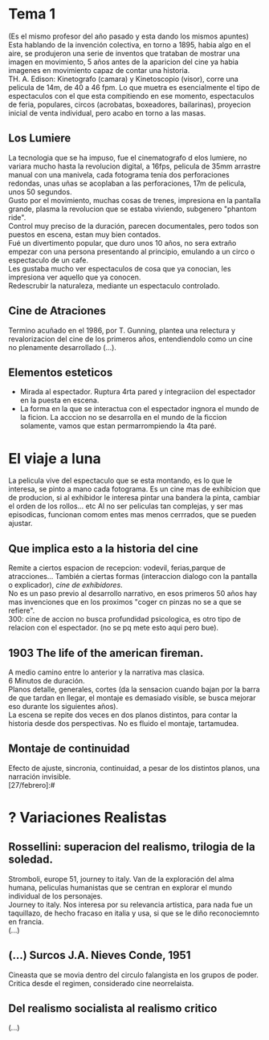 [30/enero]:#
# Tema 1 
(Es el mismo profesor del año pasado y esta dando los mismos apuntes)
Esta hablando de la invención colectiva, en torno a 1895, habia algo en el aire, se produjeron una serie de inventos que trataban de mostrar una imagen en movimiento, 5 años antes de la aparicion del cine ya habia imagenes en movimiento capaz de contar una historia.  
TH. A. Edison: Kinetografo (camara) y Kinetoscopio (visor), corre una pelicula de 14m, de 40 a 46 fpm. Lo que muetra es esencialmente el tipo de espectaculos con el que esta compitiendo en ese momento, espectaculos de feria, populares, circos (acrobatas, boxeadores, bailarinas), proyecion inicial de venta individual, pero acabo en torno a las masas.  
## Los Lumiere
La tecnologia que se ha impuso, fue el cinematografo d elos lumiere, no variara mucho hasta la revolucion digital, a 16fps, pelicula de 35mm arrastre manual con una manivela, cada fotograma tenia dos perforaciones redondas, unas uñas se acoplaban a las perforaciones, 17m de pelicula, unos 50 segundos.  
Gusto por el movimiento, muchas cosas de trenes, impresiona en la pantalla grande, plasma la revolucion que se estaba viviendo, subgenero "phantom ride".  
Control muy preciso de la duración, parecen documentales, pero todos son puestos en escena, estan muy bien contados.  
Fué un divertimento popular, que duro unos 10 años, no sera extraño empezar con una persona presentando al principio, emulando a un circo o espectaculo de un cafe.  
Les gustaba mucho ver espectaculos de cosa que ya conocian, les impresiona ver aquello que ya conocen.  
Redescrubir la naturaleza, mediante un espectaculo controlado.  
## Cine de Atraciones
Termino acuñado en el 1986, por T. Gunning, plantea una relectura y revalorizacion del cine de los primeros años, entendiendolo como un cine no plenamente desarrollado (...).  
## Elementos esteticos
- Mirada al espectador. Ruptura 4rta pared y integraciion del espectador en la puesta en escena.  
- La forma en la que se interactua con el espectador ingnora el mundo de la ficion. La acccion no se desarrolla en el mundo de la ficcion solamente, vamos que estan permarrompiendo la 4ta paré.  
# El viaje a luna
La pelicula vive del espectaculo que se esta montando, es lo que le interesa, se pinto a mano cada fotograma. Es un cine mas de exhibicion que de producion, si al exhibidor le interesa pintar una bandera la pinta, cambiar el orden de los rollos... etc Al no ser peliculas tan complejas, y ser mas episodicas, funcionan comom entes mas menos cerrrados, que se pueden ajustar.  
## Que implica esto a la historia del cine
Remite a ciertos espacion de recepcion: vodevil, ferias,parque de atracciones... También a ciertas formas (interaccion dialogo con la pantalla o explicador), *cine de exhibidores*.  
No es un paso previo al desarrollo narrativo, en esos primeros 50 años hay mas invenciones que en los proximos "coger cn pinzas no se a que se refiere".  
300: cine de accion no busca profundidad psicologica, es otro tipo de relacion con el espectador. (no se pq mete esto aqui pero bue).  
## 1903 The life of the american fireman.
A medio camino entre lo anterior y la narrativa mas clasica.  
6 Minutos de duración.  
Planos detalle, generales, cortes (da la sensacion cuando bajan por la barra de que tardan en llegar, el montaje es demasiado visible, se busca mejorar eso durante los siguientes años).  
La escena se repite dos veces en dos planos distintos, para contar la historia desde dos perspectivas. No es fluido el montaje, tartamudea.  
## Montaje de continuidad
Efecto de ajuste, sincronia, continuidad, a pesar de los distintos planos, una narración invisible.  
[27/febrero]:#
# ? Variaciones Realistas
## Rossellini: superacion del realismo, trilogia de la soledad.
Stromboli, europe 51, journey to italy. Van de la exploración del alma humana, peliculas humanistas que se centran en explorar el mundo individual de los personajes.  
Journey to italy. Nos interesa por su relevancia artistica, para nada fue un taquillazo, de hecho fracaso en italia y usa, si que se le diño reconociemnto en francia.  
(...)
## (...) Surcos J.A. Nieves Conde, 1951
Cineasta que se movia dentro del circulo falangista en los grupos de poder.  
Critica desde el regimen, considerado cine neorrelaista.  
## Del realismo socialista al realismo critico
(...)